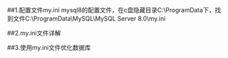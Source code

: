 ##1.配置文件my.ini
mysql8的配置文件，在c盘隐藏目录C:\ProgramData下，找到文件C:\ProgramData\MySQL\MySQL Server 8.0\my.ini

##2.my.ini文件详解

##3.使用my.ini文件优化数据库